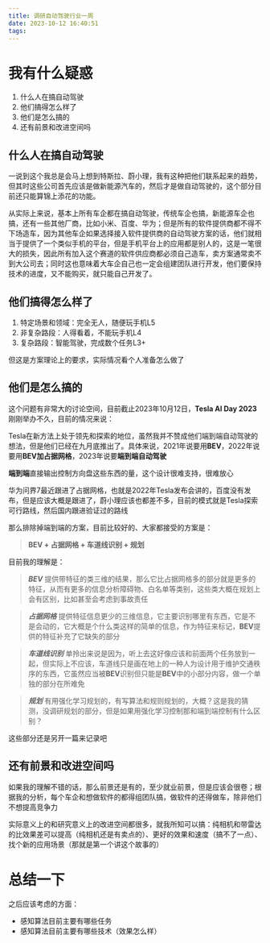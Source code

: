 ```yaml
---
title: 调研自动驾驶行业一周
date: 2023-10-12 16:40:51
tags:
---
```


# 我有什么疑惑
1. 什么人在搞自动驾驶
2. 他们搞得怎么样了
3. 他们是怎么搞的
4. 还有前景和改进空间吗

## 什么人在搞自动驾驶
一说到这个我总是会马上想到特斯拉、蔚小理，我有这种把他们联系起来的趋势，但其时这些公司首先应该是做新能源汽车的，然后才是做自动驾驶的，这个部分目前还只能算锦上添花的功能。

从实际上来说，基本上所有车企都在搞自动驾驶，传统车企也搞，新能源车企也搞，还有一些其他厂商，比如小米、百度、华为；但是所有的软件提供商都不得不下场造车，因为其他车企如果选择接入软件提供商的自动驾驶方案的话，他们就相当于提供了一个类似手机的平台，但是手机平台上的应用都是别人的，这是一笔很大的损失，因此所有加入这个赛道的软件供应商都必须自己造车，卖方案通常卖不到大公司去；同时这也意味着大车企自己也一定会组建团队进行开发，他们要保持技术的进度，又不能购买，就只能自己开发了。

## 他们搞得怎么样了
1. 特定场景和领域：完全无人，随便玩手机L5
2. 非复杂路段：人得看着，不能玩手机L4
3. 复杂路段：智能驾驶，完成数个任务L3+

但这是方案理论上的要求，实际情况看个人准备怎么做了

## 他们是怎么搞的
这个问题有非常大的讨论空间，目前截止2023年10月12日，**Tesla AI Day 2023**刚刚举办不久，目前的情况来说：

Tesla在新方法上处于领先和探索的地位，虽然我并不赞成他们端到端自动驾驶的想法，但是他们已经在九月底推出了。具体来说，2021年说要用**BEV**，2022年说要用**BEV加占据网格**，2023年说要**端到端自动驾驶**

**端到端**直接输出控制方向盘这些东西的量，这个设计很难支持，很难放心

华为问界7最近跟进了占据网格，也就是2022年Tesla发布会讲的，百度没有发布，但是应该大概是跟进了，蔚小理应该也都差不多，目前的模式就是Tesla探索可行路线，然后国内跟进验证过的路线

那么排除掉端到端的方案，目前比较好的、大家都接受的方案是：
> **BEV + 占据网格 + 车道线识别 + 规划**

目前我的理解是：
> ***BEV*** 提供带特征的类三维的结果，那么它比占据网格多的部分就是更多的特征，从而有更多的信息分析障碍物、白名单等类别，这些类大概在规划上会有区别，比如甚至会考虑到事故责任

> ***占据网格*** 提供特征信息更少的三维信息，它主要识别哪里有东西，它是不是会动的，它大概是个什么类这样的简单的信息，作为特征来标记，**BEV**提供的特征补充了它缺失的部分

> ***车道线识别*** 单拎出来说是因为，听上去这好像应该和前面两个任务放到一起，但实际上不应该，车道线只是画在地上的一种人为设计用于维护交通秩序的东西，它虽然应当被**BEV**识别但只能是**BEV**中的小部分内容，做一个单独的部分在所难免

> ***规划*** 有用强化学习规划的，有写算法和规则规划的，大概？这是我的猜测，没调研规划的部分，但是如果用强化学习控制那和端到端控制有什么区别？

这些部分还是另开一篇来记录吧

## 还有前景和改进空间吗
如果我的理解不错的话，那么前景还是有的，至少就业前景，但是应该会很卷；根据我的分析，每个车企和想做软件的都得组团队搞，做软件的还得做车，除非他们不想提高竞争力

实际意义上的和研究意义上的改进空间都很多，就我所知可以搞：纯相机和带雷达的比效果差可以提高（纯相机还是有卖点的）、更好的效果和速度（搞不了一点）、找个新的应用场景（那就是第一个讲这个故事的）

# 总结一下
之后应该考虑的方面：
- 感知算法目前主要有哪些任务
- 感知算法目前主要有哪些技术（效果怎么样）